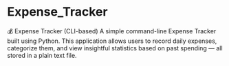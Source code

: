 # Expense_Tracker
💰 Expense Tracker (CLI-based) A simple command-line Expense Tracker built using Python. This application allows users to record daily expenses, categorize them, and view insightful statistics based on past spending — all stored in a plain text file.
